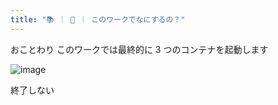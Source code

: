 ```yaml
---
title: "📚 ｜ 🐳 ｜ このワークでなにするの？"
---
```



おことわり
このワークでは最終的に 3 つのコンテナを起動します

![image](/images/slide/slide.007.jpeg)

終了しない